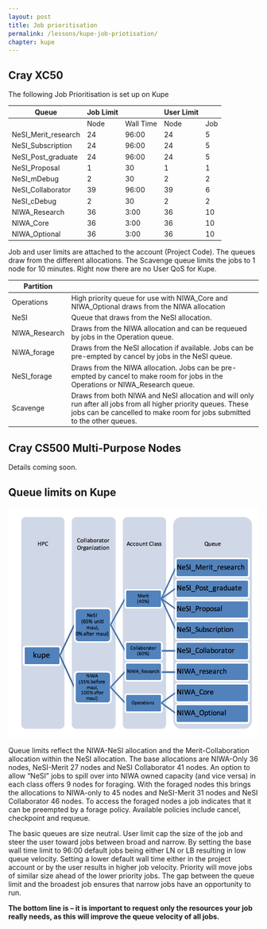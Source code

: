 ```yaml
---
layout: post
title: Job prioritisation
permalink: /lessons/kupe-job-priotisation/
chapter: kupe
---
```



## Cray XC50

The following Job Prioritisation is set up on Kupe

| Queue | Job Limit| | User Limit ||
| --- | --- | --- |---| ---|
| | Node | Wall Time | Node | Job |
| NeSI\_Merit\_research | 24 | 96:00 | 24 | 5 |
| NeSI\_Subscription |  24 | 96:00 | 24 | 5 |
| NeSI\_Post\_graduate |  24 | 96:00 | 24 | 5 |
| NeSI\_Proposal | 1 | 30 | 1 | 1 |
| NeSI\_mDebug | 2 | 30 | 2 | 2 |
| NeSI\_Collaborator | 39 | 96:00 | 39 | 6 |
| NeSI\_cDebug | 2 | 30 | 2 | 2 |
| NIWA\_Research | 36 | 3:00 | 36 | 10 |
| NIWA\_Core |36 | 3:00 | 36 | 10 |
| NIWA\_Optional |36 | 3:00 | 36 | 10 |

Job and user limits are attached to the account (Project Code).  The queues draw from the different allocations.  The Scavenge queue limits the jobs to 1 node for 10 minutes. Right now there are no User QoS for Kupe.

| Partition |   |
| --- | --- |
| Operations | High priority queue for use with NIWA\_Core and NIWA\_Optional draws from the NIWA allocation |
| NeSI | Queue that draws from the NeSI allocation. |
| NIWA\_Research | Draws from the NIWA allocation and can be requeued by jobs in the Operation queue. |
| NiWA\_forage | Draws from the NeSI allocation if available. Jobs can be pre-empted by cancel by jobs in the NeSI queue. |
| NeSI\_forage | Draws from the NIWA allocation.  Jobs can be pre-empted by cancel to make room for jobs in the Operations or NIWA\_Research queue. |
| Scavenge | Draws from both NIWA and NeSI allocation and will only run after all jobs from all higher priority queues.  These jobs can be cancelled to make room for jobs submitted to the other queues. |

## Cray CS500 Multi-Purpose Nodes

Details coming soon.


## Queue limits on Kupe

![alt-text](../../assets/img/kupe_fairshare.png "Kupe queue structure")

Queue limits reflect the NIWA-NeSI allocation and the Merit-Collaboration allocation within the NeSI allocation.  The base allocations are NIWA-Only 36 nodes, NeSI-Merit 27 nodes and NeSI Collaborator 41 nodes.  An option to allow “NeSI” jobs to spill over into NIWA owned capacity (and vice versa) in each class offers 9 nodes for foraging.  With the foraged nodes this brings the allocations to NIWA-only to 45 nodes and NeSI-Merit 31 nodes and NeSI Collaborator 46 nodes.   To access the foraged nodes a job indicates that it can be preempted by a forage policy.  Available policies include cancel, checkpoint and requeue.

The basic queues are size neutral.  User limit cap the size of the job and steer the user toward jobs between broad and narrow.  By setting the base wall time limit to 96:00 default jobs being either LN or LB resulting in low queue velocity.   Setting a lower default wall time either in the project account or by the user results in higher job velocity.  Priority will move jobs of similar size ahead of the lower priority jobs.  The gap between the queue limit and the broadest job ensures that narrow jobs have an opportunity to run.

**The bottom line is – it is important to request only the resources your job really needs, as this will improve the queue velocity of all jobs.**
